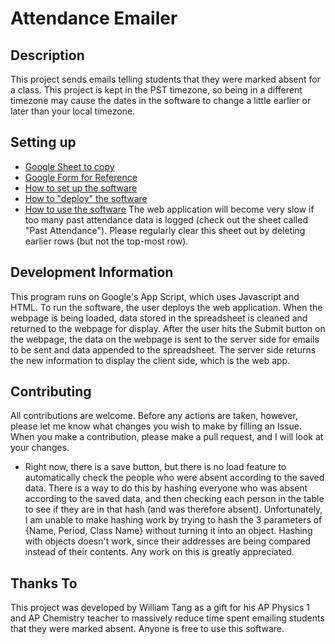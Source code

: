 # Attendance Emailer
## Description
This project sends emails telling students that they were marked absent for a class. This project is kept in the PST timezone, so being in a different timezone may cause the dates in the software to change a little earlier or later than your local timezone.

## Setting up
- [Google Sheet to copy](https://docs.google.com/spreadsheets/d/1DeQIiDuARJ-xWsqOQHVprYn9PcHL9GPKT5t3831ABv8/copy)
- [Google Form for Reference](https://forms.gle/GYksikK1zg6VXFkN8)
- [How to set up the software](https://youtu.be/Us5RIBwkItQ)
- [How to "deploy" the software](https://youtu.be/7C9vWFP1pbc)
- [How to use the software](https://youtu.be/dlnur1X9j2Q)
The web application will become very slow if too many past attendance data is logged (check out the sheet called "Past Attendance"). Please regularly clear this sheet out by deleting earlier rows (but not the top-most row).

## Development Information
This program runs on Google's App Script, which uses Javascript and HTML. To run the software, the user deploys the web application. When the webpage is being loaded, data stored in the spreadsheet is cleaned and returned to the webpage for display. After the user hits the Submit button on the webpage, the data on the webpage is sent to the server side for emails to be sent and data appended to the spreadsheet. The server side returns the new information to display the client side, which is the web app.

## Contributing
All contributions are welcome. Before any actions are taken, however, please let me know what changes you wish to make by filling an Issue. When you make a contribution, please make a pull request, and I will look at your changes.
- Right now, there is a save button, but there is no load feature to automatically check the people who were absent according to the saved data. There is a way to do this by hashing everyone who was absent according to the saved data, and then checking each person in the table to see if they are in that hash (and was therefore absent). Unfortunately, I am unable to make hashing work by trying to hash the 3 parameters of {Name, Period, Class Name} without turning it into an object. Hashing with objects doesn't work, since their addresses are being compared instead of their contents. Any work on this is greatly appreciated.

## Thanks To
This project was developed by William Tang as a gift for his AP Physics 1 and AP Chemistry teacher to massively reduce time spent emailing students that they were marked absent. Anyone is free to use this software. 
